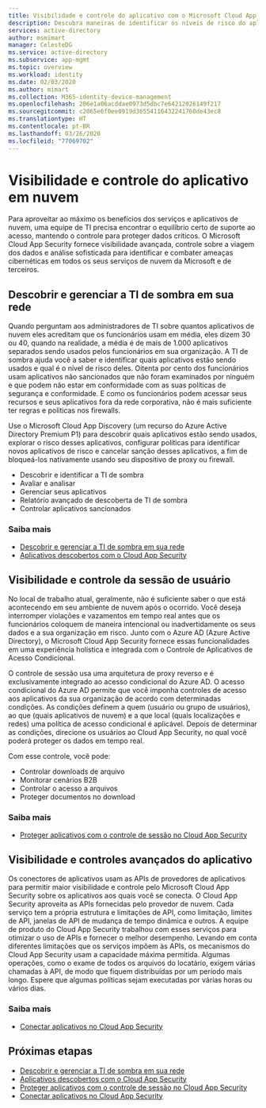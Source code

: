 ```yaml
---
title: Visibilidade e controle do aplicativo com o Microsoft Cloud App Security
description: Descubra maneiras de identificar os níveis de risco do aplicativo, interromper violações e vazamentos em tempo real e usar conectores de aplicativos para aproveitar as APIs do provedor para visibilidade e governança.
services: active-directory
author: msmimart
manager: CelesteDG
ms.service: active-directory
ms.subservice: app-mgmt
ms.topic: overview
ms.workload: identity
ms.date: 02/03/2020
ms.author: mimart
ms.collection: M365-identity-device-management
ms.openlocfilehash: 206e1a06acddae0973d5dbc7e64212026149f217
ms.sourcegitcommit: c2065e6f0ee0919d36554116432241760de43ec8
ms.translationtype: HT
ms.contentlocale: pt-BR
ms.lasthandoff: 03/26/2020
ms.locfileid: "77069702"
---
```

# <a name="cloud-app-visibility-and-control"></a>Visibilidade e controle do aplicativo em nuvem

Para aproveitar ao máximo os benefícios dos serviços e aplicativos de nuvem, uma equipe de TI precisa encontrar o equilíbrio certo de suporte ao acesso, mantendo o controle para proteger dados críticos. O Microsoft Cloud App Security fornece visibilidade avançada, controle sobre a viagem dos dados e análise sofisticada para identificar e combater ameaças cibernéticas em todos os seus serviços de nuvem da Microsoft e de terceiros.

## <a name="discover-and-manage-shadow-it-in-your-network"></a>Descobrir e gerenciar a TI de sombra em sua rede

Quando perguntam aos administradores de TI sobre quantos aplicativos de nuvem eles acreditam que os funcionários usam em média, eles dizem 30 ou 40, quando na realidade, a média é de mais de 1.000 aplicativos separados sendo usados pelos funcionários em sua organização. A TI de sombra ajuda você a saber e identificar quais aplicativos estão sendo usados e qual é o nível de risco deles. Oitenta por cento dos funcionários usam aplicativos não sancionados que não foram examinados por ninguém e que podem não estar em conformidade com as suas políticas de segurança e conformidade. E como os funcionários podem acessar seus recursos e seus aplicativos fora da rede corporativa, não é mais suficiente ter regras e políticas nos firewalls.

Use o Microsoft Cloud App Discovery (um recurso do Azure Active Directory Premium P1) para descobrir quais aplicativos estão sendo usados, explorar o risco desses aplicativos, configurar políticas para identificar novos aplicativos de risco e cancelar sanção desses aplicativos, a fim de bloqueá-los nativamente usando seu dispositivo de proxy ou firewall.

- Descobrir e identificar a TI de sombra
- Avaliar e analisar
- Gerenciar seus aplicativos
- Relatório avançado de descoberta de TI de sombra
- Controlar aplicativos sancionados
 
### <a name="learn-more"></a>Saiba mais

- [Descobrir e gerenciar a TI de sombra em sua rede ](https://docs.microsoft.com/cloud-app-security/tutorial-shadow-it)
- [Aplicativos descobertos com o Cloud App Security ](https://docs.microsoft.com/cloud-app-security/discovered-apps)
 
## <a name="user-session-visibility-and-control"></a>Visibilidade e controle da sessão de usuário 

No local de trabalho atual, geralmente, não é suficiente saber o que está acontecendo em seu ambiente de nuvem após o ocorrido. Você deseja interromper violações e vazamentos em tempo real antes que os funcionários coloquem de maneira intencional ou inadvertidamente os seus dados e a sua organização em risco. Junto com o Azure AD (Azure Active Directory), o Microsoft Cloud App Security fornece essas funcionalidades em uma experiência holística e integrada com o Controle de Aplicativos de Acesso Condicional. 

O controle de sessão usa uma arquitetura de proxy reverso e é exclusivamente integrado ao acesso condicional do Azure AD. O acesso condicional do Azure AD permite que você imponha controles de acesso aos aplicativos da sua organização de acordo com determinadas condições. As condições definem a quem (usuário ou grupo de usuários), ao que (quais aplicativos de nuvem) e a que local (quais localizações e redes) uma política de acesso condicional é aplicável. Depois de determinar as condições, direcione os usuários ao Cloud App Security, no qual você poderá proteger os dados em tempo real.  

Com esse controle, você pode:  
- Controlar downloads de arquivo
- Monitorar cenários B2B  
- Controlar o acesso a arquivos  
- Proteger documentos no download  
 
### <a name="learn-more"></a>Saiba mais

- [Proteger aplicativos com o controle de sessão no Cloud App Security ](https://docs.microsoft.com/cloud-app-security/proxy-intro-aad)
 
## <a name="advanced-app-visibility-and-controls"></a>Visibilidade e controles avançados do aplicativo 

Os conectores de aplicativos usam as APIs de provedores de aplicativos para permitir maior visibilidade e controle pelo Microsoft Cloud App Security sobre os aplicativos aos quais você se conecta. O Cloud App Security aproveita as APIs fornecidas pelo provedor de nuvem. Cada serviço tem a própria estrutura e limitações de API, como limitação, limites de API, janelas de API de mudança de tempo dinâmica e outros. A equipe de produto do Cloud App Security trabalhou com esses serviços para otimizar o uso de APIs e fornecer o melhor desempenho. Levando em conta diferentes limitações que os serviços impõem às APIs, os mecanismos do Cloud App Security usam a capacidade máxima permitida. Algumas operações, como o exame de todos os arquivos do locatário, exigem várias chamadas à API, de modo que fiquem distribuídas por um período mais longo. Espere que algumas políticas sejam executadas por várias horas ou vários dias. 
 
### <a name="learn-more"></a>Saiba mais  

- [Conectar aplicativos no Cloud App Security ](https://docs.microsoft.com/cloud-app-security/enable-instant-visibility-protection-and-governance-actions-for-your-apps)

## <a name="next-steps"></a>Próximas etapas

- [Descobrir e gerenciar a TI de sombra em sua rede ](https://docs.microsoft.com/cloud-app-security/tutorial-shadow-it)
- [Aplicativos descobertos com o Cloud App Security ](https://docs.microsoft.com/cloud-app-security/discovered-apps)
- [Proteger aplicativos com o controle de sessão no Cloud App Security ](https://docs.microsoft.com/cloud-app-security/proxy-intro-aad)
- [Conectar aplicativos no Cloud App Security ](https://docs.microsoft.com/cloud-app-security/enable-instant-visibility-protection-and-governance-actions-for-your-apps)
